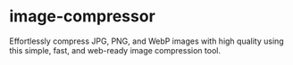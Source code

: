 # image-compressor
Effortlessly compress JPG, PNG, and WebP images with high quality using this simple, fast, and web-ready image compression tool.
